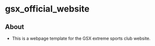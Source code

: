 # gsx_official_website

## About
- This is a webpage template for the GSX extreme sports club website.

